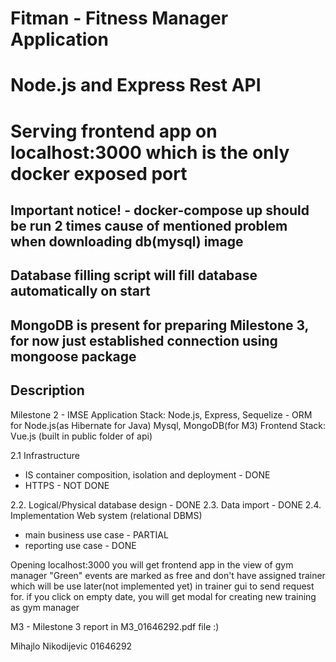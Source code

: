 # Fitman - Fitness Manager Application
# Node.js and Express Rest API
# Serving frontend app on localhost:3000 which is the only docker exposed port

## Important notice! - docker-compose up should be run 2 times cause of mentioned problem when downloading db(mysql) image
## Database filling script will fill database automatically on start
## MongoDB is present for preparing Milestone 3, for now just established connection using mongoose package

## Description
Milestone 2 - IMSE
Application Stack: Node.js, Express, Sequelize - ORM for Node.js(as Hibernate for Java) Mysql, MongoDB(for M3)
Frontend Stack:    Vue.js (built in public folder of api)

2.1 Infrastructure
- IS container composition, isolation and deployment - DONE
- HTTPS                                              - NOT DONE

2.2. Logical/Physical database design                - DONE
2.3. Data import                                     - DONE
2.4. Implementation Web system (relational DBMS)
 - main business use case                            - PARTIAL
 - reporting use case                                - DONE

Opening localhost:3000 you will get frontend app in the view of gym manager
"Green" events are marked as free and don't have assigned trainer which will be use later(not implemented yet)
in trainer gui to send request for.
if you click on empty date, you will get modal for creating new training as gym manager


M3 - Milestone 3 report in M3_01646292.pdf file :)

Mihajlo Nikodijevic
01646292
